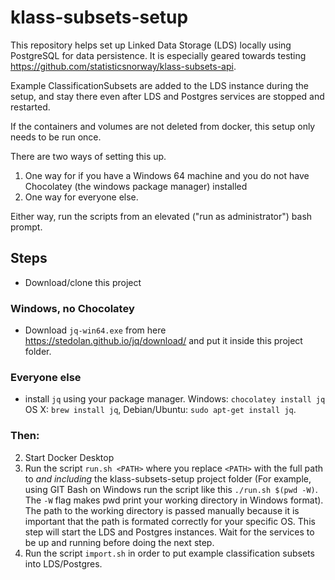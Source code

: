 # klass-subsets-setup

This repository helps set up Linked Data Storage (LDS) locally using PostgreSQL for data persistence. It is especially geared towards testing https://github.com/statisticsnorway/klass-subsets-api.

Example ClassificationSubsets are added to the LDS instance during the setup, and stay there even after LDS and Postgres services are stopped and restarted.

If the containers and volumes are not deleted from docker, this setup only needs to be run once.

There are two ways of setting this up. 
1. One way for if you have a Windows 64 machine and you do not have Chocolatey (the windows package manager) installed
2. One way for everyone else.

Either way, run the scripts from an elevated ("run as administrator") bash prompt.

## Steps

- Download/clone this project

### Windows, no Chocolatey
- Download `jq-win64.exe` from here https://stedolan.github.io/jq/download/ and put it inside this project folder.

### Everyone else
- install `jq` using your package manager. Windows: `chocolatey install jq` OS X: `brew install jq`, Debian/Ubuntu: `sudo apt-get install jq`.

### Then:
2. Start Docker Desktop 
3. Run the script `run.sh <PATH>` where you replace `<PATH>` with the full path to _and including_ the klass-subsets-setup project folder (For example, using GIT Bash on Windows run the script like this `./run.sh $(pwd -W)`. The `-W` flag makes pwd print your working directory in Windows format). The path to the working directory is passed manually because it is important that the path is formated correctly for your specific OS. This step will start the LDS and Postgres instances. Wait for the services to be up and running before doing the next step.
4. Run the script `import.sh` in order to put example classification subsets into LDS/Postgres.

